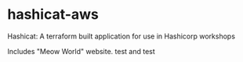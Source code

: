 # hashicat-aws
Hashicat: A terraform built application for use in Hashicorp workshops

Includes "Meow World" website.
test and test 
